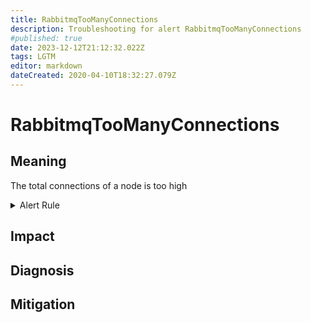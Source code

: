 ```yaml
---
title: RabbitmqTooManyConnections
description: Troubleshooting for alert RabbitmqTooManyConnections
#published: true
date: 2023-12-12T21:12:32.022Z
tags: LGTM
editor: markdown
dateCreated: 2020-04-10T18:32:27.079Z
---
```


# RabbitmqTooManyConnections

## Meaning
[//]: # "Short paragraph that explains what the alert means"
The total connections of a node is too high

<details>
  <summary>Alert Rule</summary>

  ```yaml
alert: RabbitmqTooManyConnections
expr: rabbitmq_connections > 1000
for: 2m
labels:
    severity: warning
annotations:
    summary: RabbitMQ too many connections (instance {{ $labels.instance }})
    description: |-
        The total connections of a node is too high
          VALUE = {{ $value }}
          LABELS = {{ $labels }}
    runbook: https://github.com/srerun/prometheus-alerts/content/runbooks/RabbitmqTooManyConnections

  ```
</details>


## Impact
[//]: # "What could / will happen if the alert is not addressed"



## Diagnosis
[//]: # "Steps to take to identify the cause of the problem"



## Mitigation
[//]: # "The steps necessary to resolve the alert"
